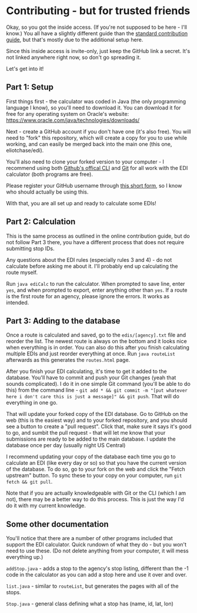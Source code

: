 # Contributing - but for trusted friends

Okay, so you got the inside access. (If you're not supposed to be here - I'll know.) You all have a slightly different guide than the [standard contribution guide](https://edi.benchase.info/contribute.html), but that's mostly due to the additional setup here.

Since this inside access is invite-only, just keep the GitHub link a secret. It's not linked anywhere right now, so don't go spreading it.

Let's get into it!

## Part 1: Setup

First things first - the calculator was coded in Java (the only programming language I know), so you'll need to download it. You can download it for free for any operating system on Oracle's website: https://www.oracle.com/java/technologies/downloads/

Next - create a GitHub account if you don't have one (it's also free). You will need to "fork" this repository, which will create a copy for you to use while working, and can easily be merged back into the main one (this one, eliotchase/edi).

You'll also need to clone your forked version to your computer - I recommend using both [Github's offical CLI](https://cli.github.com/) and [Git](https://git-scm.com/) for all work with the EDI calculator (both programs are free).

Please register your GitHub username through [this short form](https://forms.gle/Z2DAJkB8Yk5yV6W5A), so I know who should actually be using this.

With that, you are all set up and ready to calculate some EDIs!

## Part 2: Calculation

This is the same process as outlined in the online contribution guide, but do not follow Part 3 there, you have a different process that does not require submitting stop IDs.

Any questions about the EDI rules (especially rules 3 and 4) - do not calculate before asking me about it. I'll probably end up calculating the route myself.

Run `java ediCalc` to run the calculator. When prompted to save line, enter `yes`, and when prompted to export, enter anything other than `yes`. If a route is the first route for an agency, please ignore the errors. It works as intended.

## Part 3: Adding to the database

Once a route is calculated and saved, go to the `edis/[agency].txt` file and reorder the list. The newest route is always on the bottom and it looks nice when everything is in order. You can also do this after you finish calculating multiple EDIs and just reorder everything at once. Run `java routeList` afterwards as this generates the `routes.html` page.

After you finish your EDI calculating, it's time to get it added to the database. You'll have to commit and push your Git changes (yeah that sounds complicated). I do it in one simple Git command (you'll be able to do this) from the command line - `git add * && git commit -m "[put whatever here i don't care this is just a message]" && git push`. That will do everything in one go.

That will update your forked copy of the EDI database. Go to GitHub on the web (this is the easiest way) and to your forked repository, and you should see a button to create a "pull request". Click that, make sure it says it's good to go, and sumbit the pull request - that will let me know that your submissions are ready to be added to the main database. I update the database once per day (usually night US Central)

I recommend updating your copy of the database each time you go to calculate an EDI (like every day or so) so that you have the current version of the database. To do so, go to your fork on the web and click the "Fetch upstream" button. To sync these to your copy on your computer, run `git fetch && git pull`.

Note that if you are actually knowledgeable with Git or the CLI (which I am not), there may be a better way to do this process. This is just the way I'd do it with my current knowledge.

## Some other documentation

You'll notice that there are a number of other programs included that support the EDI calculator. Quick rundown of what they do - but you won't need to use these. (Do not delete anything from your computer, it will mess everything up.)

`addStop.java` - adds a stop to the agency's stop listing, different than the -1 code in the calculator as you can add a stop here and use it over and over.

`list.java` - similar to `routeList`, but generates the pages with all of the stops.

`Stop.java` - general class defining what a stop has (name, id, lat, lon)